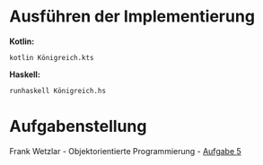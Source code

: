 # Ausführen der Implementierung
**Kotlin:**
```shell
kotlin Königreich.kts
```

**Haskell:**
```shell
runhaskell Königreich.hs
```

# Aufgabenstellung
Frank Wetzlar - Objektorientierte Programmierung - [Aufgabe 5](http://www.frank-wetzlar.info/info12/arbeitsBlaetter.php)